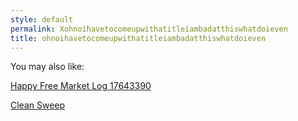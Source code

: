 ```yaml
---
style: default
permalink: Xohnoihavetocomeupwithatitleiambadatthiswhatdoieven
title: ohnoihavetocomeupwithatitleiambadatthiswhatdoieven
---
```

You may also like:

[Happy Free Market Log 17643390](http://scp-wiki.net/happy-free-market-log-17643390)

[Clean Sweep](http://scp-wiki.net/clean-sweep)
